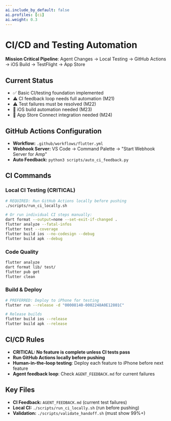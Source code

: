 ```yaml
---
ai.include_by_default: false  
ai.profiles: [ci]
ai.weight: 0.3
---
```


# CI/CD and Testing Automation

**Mission Critical Pipeline**: Agent Changes → Local Testing → GitHub Actions → iOS Build → TestFlight → App Store

## Current Status
- ✅ Basic CI/testing foundation implemented
- ⚠️ CI feedback loop needs full automation (M21)
- ⚠️ Test failures must be resolved (M22) 
- 🚧 iOS build automation needed (M23)
- 🚧 App Store Connect integration needed (M24)

## GitHub Actions Configuration
- **Workflow:** `.github/workflows/flutter.yml`
- **Webhook Server:** VS Code → Command Palette → "Start Webhook Server for Amp"
- **Auto Feedback:** `python3 scripts/auto_ci_feedback.py`

## CI Commands

### Local CI Testing (CRITICAL)
```bash
# REQUIRED: Run GitHub Actions locally before pushing
./scripts/run_ci_locally.sh

# Or run individual CI steps manually:
dart format --output=none --set-exit-if-changed .
flutter analyze --fatal-infos
flutter test --coverage
flutter build ios --no-codesign --debug
flutter build apk --debug
```

### Code Quality
```bash
flutter analyze
dart format lib/ test/
flutter pub get
flutter clean
```

### Build & Deploy
```bash
# PREFERRED: Deploy to iPhone for testing
flutter run --release -d "00008140-0002248A0E12801C"

# Release builds
flutter build ios --release
flutter build apk --release
```

## CI/CD Rules
- **CRITICAL: No feature is complete unless CI tests pass**
- **Run GitHub Actions locally before pushing**
- **Human-in-the-loop testing**: Deploy each feature to iPhone before next feature
- **Agent feedback loop**: Check `AGENT_FEEDBACK.md` for current failures

## Key Files
- **CI Feedback:** `AGENT_FEEDBACK.md` (current test failures)
- **Local CI:** `./scripts/run_ci_locally.sh` (run before pushing)
- **Validation:** `./scripts/validate_handoff.sh` (must show 99%+)
